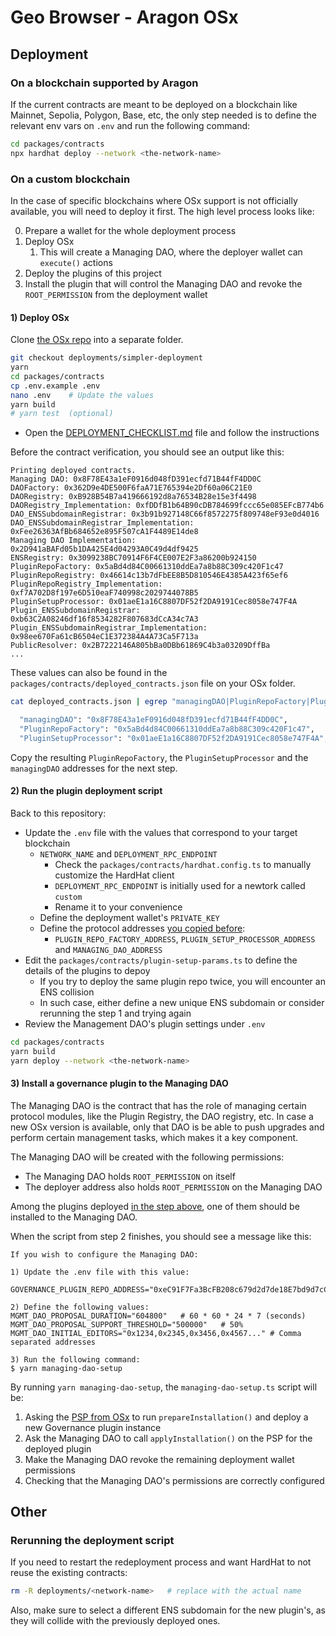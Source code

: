 # Geo Browser - Aragon OSx

## Deployment

### On a blockchain supported by Aragon

If the current contracts are meant to be deployed on a blockchain like Mainnet, Sepolia, Polygon, Base, etc, the only step needed is to define the relevant env vars on `.env` and run the following command:

```sh
cd packages/contracts
npx hardhat deploy --network <the-network-name>
```

### On a custom blockchain

In the case of specific blockchains where OSx support is not officially available, you will need to deploy it first. The high level process looks like:

0. Prepare a wallet for the whole deployment process
1. Deploy OSx
   1. This will create a Managing DAO, where the deployer wallet can `execute()` actions
2. Deploy the plugins of this project
3. Install the plugin that will control the Managing DAO and revoke the `ROOT_PERMISSION` from the deployment wallet

#### 1) Deploy OSx

Clone [the OSx repo](https://github.com/aragon/osx) into a separate folder.

```sh
git checkout deployments/simpler-deployment
yarn
cd packages/contracts
cp .env.example .env
nano .env    # Update the values
yarn build
# yarn test  (optional)
```

- Open the [DEPLOYMENT_CHECKLIST.md](https://github.com/aragon/osx/blob/deployments/simpler-deployment/DEPLOYMENT_CHECKLIST.md) file and follow the instructions

Before the contract verification, you should see an output like this:

```
Printing deployed contracts.
Managing DAO: 0x8F78E43a1eF0916d048fD391ecfd71B44fF4DD0C
DAOFactory: 0x362D9e4DE500F6faA71E765394e2Df60a06C21E0
DAORegistry: 0xB928B54B7a419666192d8a76534B28e15e3f4498
DAORegistry_Implementation: 0xfDDfB1b64B90cDB784699fccc65e085EFcB774b6
DAO_ENSSubdomainRegistrar: 0x3b91b927148C66f8572275f809748eF93e0d4016
DAO_ENSSubdomainRegistrar_Implementation: 0xFee26363AfBb684652e895F507cA1F4489E14de8
Managing DAO Implementation: 0x2D941aBAFd05b1DA425E4d04293A0C49d4df9425
ENSRegistry: 0x3099238BC70914F6F4CE007E2F3a86200b924150
PluginRepoFactory: 0x5aBd4d84C00661310ddEa7a8b88C309c420F1c47
PluginRepoRegistry: 0x46614c13b7dFbEE8B5D810546E4385A423f65ef6
PluginRepoRegistry_Implementation: 0xf7A702D8f197e6D510eaF740998c2029744078B5
PluginSetupProcessor: 0x01aeE1a16C8807DF52f2DA9191Cec8058e747F4A
Plugin_ENSSubdomainRegistrar: 0xb63C2A08246df16f8534282F807683dCcA34c7A3
Plugin_ENSSubdomainRegistrar_Implementation: 0x98ee670Fa61cB6504eC1E372384A4A73Ca5F713a
PublicResolver: 0x2B7222146A805bBa0DBb61869C4b3a03209DffBa
...
```

These values can also be found in the `packages/contracts/deployed_contracts.json` file on your OSx folder.

```sh
cat deployed_contracts.json | egrep "managingDAO|PluginRepoFactory|PluginSetupProcessor" | grep -v "Implementation"

  "managingDAO": "0x8F78E43a1eF0916d048fD391ecfd71B44fF4DD0C",
  "PluginRepoFactory": "0x5aBd4d84C00661310ddEa7a8b88C309c420F1c47",
  "PluginSetupProcessor": "0x01aeE1a16C8807DF52f2DA9191Cec8058e747F4A",

```

Copy the resulting `PluginRepoFactory`, the `PluginSetupProcessor` and the `managingDAO` addresses for the next step.

#### 2) Run the plugin deployment script

Back to this repository:

- Update the `.env` file with the values that correspond to your target blockchain
  - `NETWORK_NAME` and `DEPLOYMENT_RPC_ENDPOINT`
    - Check the `packages/contracts/hardhat.config.ts` to manually customize the HardHat client
    - `DEPLOYMENT_RPC_ENDPOINT` is initially used for a newtork called `custom`
    - Rename it to your convenience
  - Define the deployment wallet's `PRIVATE_KEY`
  - Define the protocol addresses [you copied before](#1-deploy-osx):
    - `PLUGIN_REPO_FACTORY_ADDRESS`, `PLUGIN_SETUP_PROCESSOR_ADDRESS` and `MANAGING_DAO_ADDRESS`
- Edit the `packages/contracts/plugin-setup-params.ts` to define the details of the plugins to depoy
  - If you try to deploy the same plugin repo twice, you will encounter an ENS collision
  - In such case, either define a new unique ENS subdomain or consider rerunning the step 1 and trying again
- Review the Management DAO's plugin settings under `.env`

```sh
cd packages/contracts
yarn build
yarn deploy --network <the-network-name>
```

#### 3) Install a governance plugin to the Managing DAO

The Managing DAO is the contract that has the role of managing certain protocol modules, like the Plugin Registry, the DAO registry, etc. In case a new OSx version is available, only that DAO is be able to push upgrades and perform certain management tasks, which makes it a key component.

The Managing DAO will be created with the following permissions:

- The Managing DAO holds `ROOT_PERMISSION` on itself
- The deployer address also holds `ROOT_PERMISSION` on the Managing DAO

Among the plugins deployed [in the step above](#2-deploy-your-plugins), one of them should be installed to the Managing DAO.

When the script from step 2 finishes, you should see a message like this:

```
If you wish to configure the Managing DAO:

1) Update the .env file with this value:

GOVERNANCE_PLUGIN_REPO_ADDRESS="0xeC91F7Fa3BcFB208c679d2d7de18E7bd9d7cC40B"

2) Define the following values:
MGMT_DAO_PROPOSAL_DURATION="604800"   # 60 * 60 * 24 * 7 (seconds)
MGMT_DAO_PROPOSAL_SUPPORT_THRESHOLD="500000"   # 50%
MGMT_DAO_INITIAL_EDITORS="0x1234,0x2345,0x3456,0x4567..." # Comma separated addresses

3) Run the following command:
$ yarn managing-dao-setup
```

By running `yarn managing-dao-setup`, the `managing-dao-setup.ts` script will be:

1. Asking the [PSP from OSx](#1-deploy-osx) to run `prepareInstallation()` and deploy a new Governance plugin instance
2. Ask the Managing DAO to call `applyInstallation()` on the PSP for the deployed plugin
3. Make the Managing DAO revoke the remaining deployment wallet permissions
4. Checking that the Managing DAO's permissions are correctly configured

## Other

### Rerunning the deployment script

If you need to restart the redeployment process and want HardHat to not reuse the existing contracts:

```sh
rm -R deployments/<network-name>   # replace with the actual name
```

Also, make sure to select a different ENS subdomain for the new plugin's, as they will collide with the previously deployed ones.

